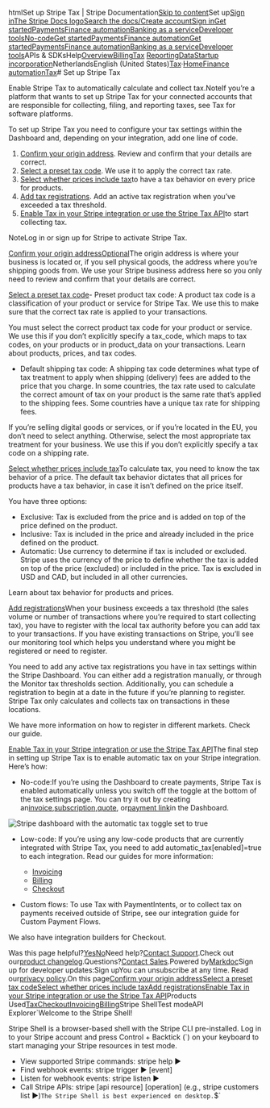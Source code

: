 htmlSet up Stripe Tax | Stripe Documentation[Skip to content](#main-content)Set up[Sign in](https://dashboard.stripe.com/login?redirect=https%3A%2F%2Fdocs.stripe.com%2Ftax%2Fset-up)[The Stripe Docs logo](/)[Search the docs/](#)[Create account](https://dashboard.stripe.com/register)[Sign in](https://dashboard.stripe.com/login?redirect=https%3A%2F%2Fdocs.stripe.com%2Ftax%2Fset-up)[Get started](/get-started)[Payments](/payments)[Finance automation](/finance-automation)[Banking as a service](/financial-services)[Developer tools](/development)[No-code](/no-code)[Get started](/get-started)[Payments](/payments)[Finance automation](/finance-automation)[](#)[Get started](/get-started)[Payments](/payments)[Finance automation](/finance-automation)[Banking as a service](/financial-services)[Developer tools](/development)[](#)APIs & SDKsHelp[Overview](/docs/finance-automation)[Billing](#)[Tax](#)
[Reporting](#)[Data](#)[Startup incorporation](#)NetherlandsEnglish (United States)[](#)[](#)[Tax](/tax)·[Home](/docs)[Finance automation](/docs/finance-automation)[Tax](/docs/tax)# Set up Stripe Tax

Enable Stripe Tax to automatically calculate and collect tax.NoteIf you’re a platform that wants to set up Stripe Tax for your connected accounts that are responsible for collecting, filing, and reporting taxes, see Tax for software platforms.

To set up Stripe Tax you need to configure your tax settings within the Dashboard and, depending on your integration, add one line of code.

1. [Confirm your origin address](#origin-address). Review and confirm that your details are correct.
2. [Select a preset tax code](#preset-tax-code). We use it to apply the correct tax rate.
3. [Select whether prices include tax](#default-tax-behavior)to have a tax behavior on every price for products.
4. [Add tax registrations](#add-registrations). Add an active tax registration when you’ve exceeded a tax threshold.
5. [Enable Tax in your Stripe integration or use the Stripe Tax API](#integrate)to start collecting tax.

NoteLog in or sign up for Stripe to activate Stripe Tax.

[Confirm your origin addressOptional](#origin-address)The origin address is where your business is located or, if you sell physical goods, the address where you’re shipping goods from. We use your Stripe business address here so you only need to review and confirm that your details are correct.

[Select a preset tax code](#preset-tax-code)- Preset product tax code: A product tax code is a classification of your product or service for Stripe Tax. We use this to make sure that the correct tax rate is applied to your transactions.

You must select the correct product tax code for your product or service. We use this if you don’t explicitly specify a tax_code, which maps to tax codes, on your products or in product_data on your transactions. Learn about products, prices, and tax codes.



- Default shipping tax code: A shipping tax code determines what type of tax treatment to apply when shipping (delivery) fees are added to the price that you charge. In some countries, the tax rate used to calculate the correct amount of tax on your product is the same rate that’s applied to the shipping fees. Some countries have a unique tax rate for shipping fees.

If you’re selling digital goods or services, or if you’re located in the EU, you don’t need to select anything. Otherwise, select the most appropriate tax treatment for your business. We use this if you don’t explicitly specify a tax code on a shipping rate.



[Select whether prices include tax](#default-tax-behavior)To calculate tax, you need to know the tax behavior of a price. The default tax behavior dictates that all prices for products have a tax behavior, in case it isn’t defined on the price itself.

You have three options:

- Exclusive: Tax is excluded from the price and is added on top of the price defined on the product.
- Inclusive: Tax is included in the price and already included in the price defined on the product.
- Automatic: Use currency to determine if tax is included or excluded. Stripe uses the currency of the price to define whether the tax is added on top of the price (excluded) or included in the price. Tax is excluded in USD and CAD, but included in all other currencies.

Learn about tax behavior for products and prices.

[Add registrations](#add-registrations)When your business exceeds a tax threshold (the sales volume or number of transactions where you’re required to start collecting tax), you have to register with the local tax authority before you can add tax to your transactions. If you have existing transactions on Stripe, you’ll see our monitoring tool which helps you understand where you might be registered or need to register.

You need to add any active tax registrations you have in tax settings within the Stripe Dashboard. You can either add a registration manually, or through the Monitor tax thresholds section. Additionally, you can schedule a registration to begin at a date in the future if you’re planning to register. Stripe Tax only calculates and collects tax on transactions in these locations.

We have more information on how to register in different markets. Check our guide.

[Enable Tax in your Stripe integration or use the Stripe Tax API](#integrate)The final step in setting up Stripe Tax is to enable automatic tax on your Stripe integration. Here’s how:

- No-code:If you’re using the Dashboard to create payments, Stripe Tax is enabled automatically unless you switch off the toggle at the bottom of the tax settings page. You can try it out by creating an[invoice](https://dashboard.stripe.com/invoices/create),[subscription](https://dashboard.stripe.com/subscriptions/create),[quote](https://dashboard.stripe.com/quotes/create), or[payment link](https://dashboard.stripe.com/payment-links/create)in the Dashboard.

![Stripe dashboard with the automatic tax toggle set to true](https://b.stripecdn.com/docs-statics-srv/assets/dashboard_automatic_tax.b264e5e6c6f5e836d044e5eee3a29a07.png)

- Low-code: If you’re using any low-code products that are currently integrated with Stripe Tax, you need to add automatic_tax[enabled]=true to each integration. Read our guides for more information:

  - [Invoicing](/tax/invoicing)
  - [Billing](/tax/subscriptions)
  - [Checkout](/tax/checkout)


- Custom flows: To use Tax with PaymentIntents, or to collect tax on payments received outside of Stripe, see our integration guide for Custom Payment Flows.



We also have integration builders for Checkout.

Was this page helpful?[Yes](#)[No](#)Need help?[Contact Support](https://support.stripe.com/).Check out our[product changelog](https://stripe.com/blog/changelog).Questions?[Contact Sales](https://stripe.com/contact/sales).Powered by[Markdoc](https://markdoc.dev)Sign up for developer updates:Sign upYou can unsubscribe at any time. Read our[privacy policy](https://stripe.com/privacy).On this page[Confirm your origin address](#origin-address)[Select a preset tax code](#preset-tax-code)[Select whether prices include tax](#default-tax-behavior)[Add registrations](#add-registrations)[Enable Tax in your Stripe integration or use the Stripe Tax API](#integrate)Products Used[Tax](/tax)[Checkout](/payments/checkout)[Invoicing](/invoicing)[Billing](/billing)Stripe ShellTest modeAPI Explorer[](https://stripe.com/docs/stripe-cli#install)`Welcome to the Stripe Shell!

Stripe Shell is a browser-based shell with the Stripe CLI pre-installed. Log in to your
Stripe account and press Control + Backtick (`) on your keyboard to start managing your Stripe
resources in test mode.

- View supported Stripe commands: stripe help ▶️
- Find webhook events: stripe trigger ▶️ [event]
- Listen for webhook events: stripe listen ▶
- Call Stripe APIs: stripe [api resource] [operation] (e.g., stripe customers list ▶️)`The Stripe Shell is best experienced on desktop.`$`